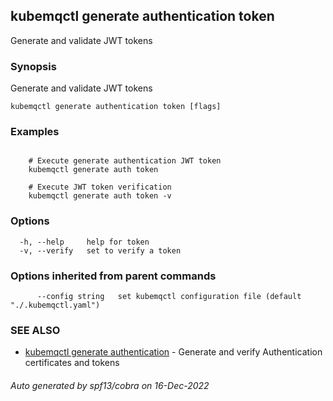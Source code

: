 ## kubemqctl generate authentication token

Generate and validate JWT tokens

### Synopsis

Generate and validate JWT tokens

```
kubemqctl generate authentication token [flags]
```

### Examples

```

	# Execute generate authentication JWT token
 	kubemqctl generate auth token

	# Execute JWT token verification
 	kubemqctl generate auth token -v

```

### Options

```
  -h, --help     help for token
  -v, --verify   set to verify a token
```

### Options inherited from parent commands

```
      --config string   set kubemqctl configuration file (default "./.kubemqctl.yaml")
```

### SEE ALSO

* [kubemqctl generate authentication](kubemqctl_generate_authentication.md)	 - Generate and verify Authentication certificates and tokens

###### Auto generated by spf13/cobra on 16-Dec-2022
